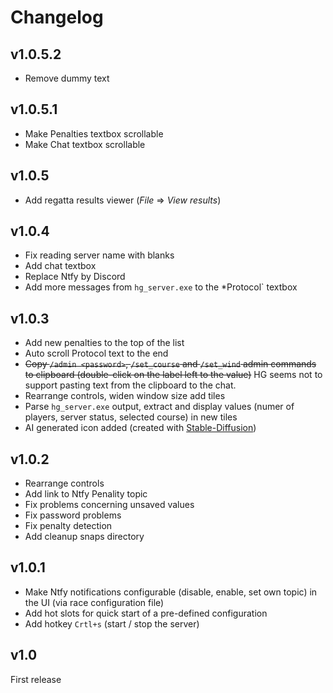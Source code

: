 ﻿# Changelog

## v1.0.5.2

- Remove dummy text

## v1.0.5.1

- Make Penalties textbox scrollable
- Make Chat textbox scrollable

## v1.0.5

- Add regatta results viewer (*File* => *View results*)

## v1.0.4

- Fix reading server name with blanks
- Add chat textbox
- Replace Ntfy by Discord
- Add more messages from `hg_server.exe` to the *Protocol` textbox

## v1.0.3
- Add new penalties to the top of the list
- Auto scroll Protocol text to the end
- ~~Copy `/admin <password>`, `/set_course` and `/set_wind` admin commands to clipboard (double-click on the label left to the value)~~ HG seems not to support pasting text from the clipboard to the chat.
- Rearrange controls, widen window size add tiles
- Parse `hg_server.exe` output, extract and display values (numer of players, server status, selected course) in new tiles
- AI generated icon added (created with [Stable-Diffusion](https://github.com/AUTOMATIC1111/stable-diffusion-webui))


## v1.0.2
- Rearrange controls
- Add link to Ntfy Penality topic
- Fix problems concerning unsaved values
- Fix password problems
- Fix penalty detection
- Add cleanup snaps directory


## v1.0.1

- Make Ntfy notifications configurable (disable, enable, set own topic) in the UI (via race configuration file)
- Add hot slots for quick start of a pre-defined configuration
- Add hotkey `Crtl+s` (start / stop the server)

## v1.0

First release